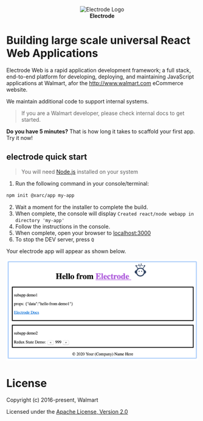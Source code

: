 <p align="center">
<a><img src="https://raw.githubusercontent.com/electrode-io/electrode/cc4ea3e1851cee3333ecca08fdbf5534f51b1ae7/samples/universal-react-node/client/images/logo-192x192.png" alt="Electrode Logo"></a>
<br>
<b>Electrode</b>
</p>

# Building large scale universal React Web Applications

Electrode Web is a rapid application development framework; a full stack, end-to-end platform for developing, deploying, and maintaining JavaScript applications at Walmart, afor the <http://www.walmart.com> eCommerce website.

We maintain additional code to support internal systems.
> If you are a Walmart developer, please check internal docs to get started.

**Do you have 5 minutes?** That is how long it takes to scaffold your first app. Try it now!

## electrode quick start

> You will need [Node.js] installed on your system

1. Run the following command in your console/terminal:

```bash
npm init @xarc/app my-app
```

2. Wait a moment for the installer to complete the build.
3. When complete, the console will display `Created react/node webapp in directory 'my-app'`
4. Follow the instructions in the console.
5. When complete, open your browser to [localhost:3000](http://localhost:3000)
6. To stop the DEV server, press `Q`

Your electrode app will appear as shown below.

![Hello from Electrode](docs/static/img/electrode-first-run.png)

# License

Copyright (c) 2016-present, Walmart

Licensed under the [Apache License, Version 2.0]

[apache license, version 2.0]: https://www.apache.org/licenses/LICENSE-2.0
[Node.js]: https://nodejs.org/en/download
